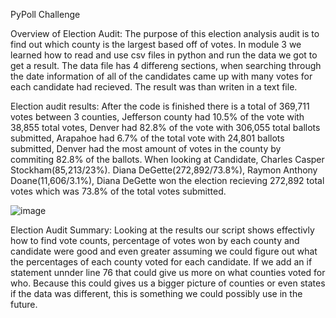 PyPoll Challenge

Overview of Election Audit:
The purpose of this election analysis audit is to find out which county is the largest based off of votes. In module 3 we learned how to read and use csv files in python and run the data we got to get a result. The data file has 4 differeng sections, when searching through the date information of all of the candidates came up with many votes for each candidate had recieved. The result was than writen in a text file. 

Election audit results:
After the code is finished there is a total of 369,711 votes between 3 counties, Jefferson county had 10.5% of the vote with 38,855 total votes, Denver had 82.8% of the vote with 306,055 total ballots submitted, Arapahoe had 6.7% of the total vote with 24,801 ballots submitted, Denver had the most amount of votes in the county by commiting 82.8% of the ballots. When looking at Candidate,  Charles Casper Stockham(85,213/23%). Diana DeGette(272,892/73.8%), Raymon Anthony Doane(11,606/3.1%), Diana DeGette won the election recieving 272,892 total votes which was 73.8% of the total votes submitted.

![image](https://user-images.githubusercontent.com/86276329/141924778-8b26e122-2ac5-4e3e-80eb-791e862a7c50.png)

Election Audit Summary:
Looking at  the results our script shows effectivly how to find vote counts, percentage of votes won by each county and candidate were good and even greater assuming we could figure out what the percentages of each county voted for each candidate. If we add an if statement unnder line 76 that could give us more on what counties voted for who. Because this could gives us a bigger picture of counties or even states if the data was different, this is something we could possibly use in the future.
